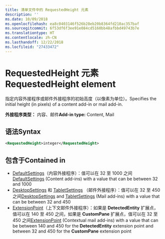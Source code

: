 ```yaml
---
title: 清单文件中的 RequestedHeight 元素
description: ''
ms.date: 10/09/2018
ms.openlocfilehash: ea8c0403146f526b28eb20b8364fd210ac357baf
ms.sourcegitcommit: 6f53df6f3ee91e084cd5160bb48afbbd49743b7e
ms.translationtype: HT
ms.contentlocale: zh-CN
ms.lasthandoff: 12/22/2018
ms.locfileid: "27433472"
---
```

# <a name="requestedheight-element"></a><span data-ttu-id="244ea-102">RequestedHeight 元素</span><span class="sxs-lookup"><span data-stu-id="244ea-102">RequestedHeight element</span></span>

<span data-ttu-id="244ea-103">指定内容外接程序或邮件外接程序的初始高度（以像素为单位）。</span><span class="sxs-lookup"><span data-stu-id="244ea-103">Specifies the initial height (in pixels) of a content add-in or mail add-in.</span></span> 

<span data-ttu-id="244ea-104">**外接程序类型：** 内容、邮件</span><span class="sxs-lookup"><span data-stu-id="244ea-104">**Add-in type:** Content, Mail</span></span>

## <a name="syntax"></a><span data-ttu-id="244ea-105">语法</span><span class="sxs-lookup"><span data-stu-id="244ea-105">Syntax</span></span>

```XML
<RequestedHeight>integer</RequestedHeight>
```

## <a name="contained-in"></a><span data-ttu-id="244ea-106">包含于</span><span class="sxs-lookup"><span data-stu-id="244ea-106">Contained in</span></span>

- <span data-ttu-id="244ea-107">[DefaultSettings](defaultsettings.md)（内容外接程序）：值可以在 32 至 1000 之间</span><span class="sxs-lookup"><span data-stu-id="244ea-107">[DefaultSettings](defaultsettings.md) (Content add-ins) with a value that can be between 32 and 1000</span></span>
- <span data-ttu-id="244ea-108">[DesktopSettings](desktopsettings.md) 和 [TabletSettings](tabletsettings.md) （邮件外接程序）：值可以在 32 至 450 之间</span><span class="sxs-lookup"><span data-stu-id="244ea-108">[DesktopSettings](desktopsettings.md) and [TabletSettings](tabletsettings.md) (Mail add-ins) with a value that can be between 32 and 450</span></span>
- <span data-ttu-id="244ea-109">[ExtensionPoint](extensionpoint.md)（上下文邮件外接程序）：如果是 **DetectedEntity** 扩展点，值可以在 140 至 450 之间，如果是 **CustomPane** 扩展点，值可以在 32 至 450 之间</span><span class="sxs-lookup"><span data-stu-id="244ea-109">[ExtensionPoint](extensionpoint.md) (Contextual mail add-ins) with a value that can be between 140 and 450 for the **DetectedEntity** extension point and between 32 and 450 for the **CustomPane** extension point</span></span>